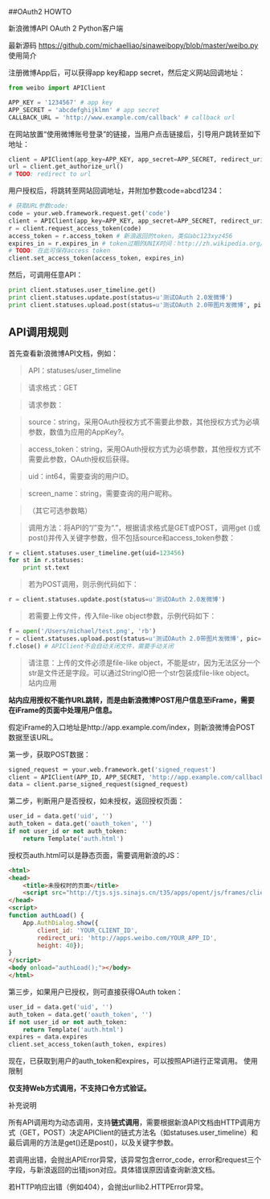 ##OAuth2 HOWTO

新浪微博API OAuth 2 Python客户端

最新源码
https://github.com/michaelliao/sinaweibopy/blob/master/weibo.py
使用简介

注册微博App后，可以获得app key和app secret，然后定义网站回调地址：

```python
from weibo import APIClient

APP_KEY = '1234567' # app key
APP_SECRET = 'abcdefghijklmn' # app secret
CALLBACK_URL = 'http://www.example.com/callback' # callback url
```

在网站放置“使用微博账号登录”的链接，当用户点击链接后，引导用户跳转至如下地址：

```python
client = APIClient(app_key=APP_KEY, app_secret=APP_SECRET, redirect_uri=CALLBACK_URL)
url = client.get_authorize_url()
# TODO: redirect to url
```

用户授权后，将跳转至网站回调地址，并附加参数code=abcd1234：

```python
# 获取URL参数code:
code = your.web.framework.request.get('code')
client = APIClient(app_key=APP_KEY, app_secret=APP_SECRET, redirect_uri=CALLBACK_URL)
r = client.request_access_token(code)
access_token = r.access_token # 新浪返回的token，类似abc123xyz456
expires_in = r.expires_in # token过期的UNIX时间：http://zh.wikipedia.org/wiki/UNIX%E6%97%B6%E9%97%B4
# TODO: 在此可保存access token
client.set_access_token(access_token, expires_in)
```

然后，可调用任意API：

```python
print client.statuses.user_timeline.get()
print client.statuses.update.post(status=u'测试OAuth 2.0发微博')
print client.statuses.upload.post(status=u'测试OAuth 2.0带图片发微博', pic=open('/Users/michael/test.png'))
```

## API调用规则

首先查看新浪微博API文档，例如：

> API：statuses/user_timeline

> 请求格式：GET

> 请求参数：

> source：string，采用OAuth授权方式不需要此参数，其他授权方式为必填参数，数值为应用的AppKey?。

> access_token：string，采用OAuth授权方式为必填参数，其他授权方式不需要此参数，OAuth授权后获得。

> uid：int64，需要查询的用户ID。

> screen_name：string，需要查询的用户昵称。

> （其它可选参数略）

> 调用方法：将API的“/”变为“.”，根据请求格式是GET或POST，调用get ()或post()并传入关键字参数，但不包括source和access_token参数：

```python
r = client.statuses.user_timeline.get(uid=123456)
for st in r.statuses:
    print st.text
```

> 若为POST调用，则示例代码如下：

```python
r = client.statuses.update.post(status=u'测试OAuth 2.0发微博')
```

> 若需要上传文件，传入file-like object参数，示例代码如下：

```python
f = open('/Users/michael/test.png', 'rb')
r = client.statuses.upload.post(status=u'测试OAuth 2.0带图片发微博', pic=f)
f.close() # APIClient不会自动关闭文件，需要手动关闭
```

> 请注意：上传的文件必须是file-like object，不能是str，因为无法区分一个str是文件还是字段。可以通过StringIO把一个str包装成file-like object。
站内应用

**站内应用授权不能作URL跳转，而是由新浪微博POST用户信息至iFrame，需要在iFrame的页面中处理用户信息。**

假定iFrame的入口地址是http://app.example.com/index，则新浪微博会POST数据至该URL。

第一步，获取POST数据：

```python
signed_request ＝ your.web.framework.get('signed_request')
client = APIClient(APP_ID, APP_SECRET, 'http://app.example.com/callback')
data = client.parse_signed_request(signed_request)
```

第二步，判断用户是否授权，如未授权，返回授权页面：

```python
user_id = data.get('uid', '')
auth_token = data.get('oauth_token', '')
if not user_id or not auth_token:
    return Template('auth.html')
```

授权页auth.html可以是静态页面，需要调用新浪的JS：

```html
<html>
<head>
    <title>未授权时的页面</title>
    <script src="http://tjs.sjs.sinajs.cn/t35/apps/opent/js/frames/client.js"></script>
</head>
<script>
function authLoad() {
    App.AuthDialog.show({
        client_id: 'YOUR_CLIENT_ID',
        redirect_uri: 'http://apps.weibo.com/YOUR_APP_ID',
        height: 40});
}
</script>
<body onload="authLoad();"></body>
</html>
```

第三步，如果用户已授权，则可直接获得OAuth token：

```python
user_id = data.get('uid', '')
auth_token = data.get('oauth_token', '')
if not user_id or not auth_token:
    return Template('auth.html')
expires = data.expires
client.set_access_token(auth_token, expires)
```

现在，已获取到用户的auth_token和expires，可以按照API进行正常调用。
使用限制

**仅支持Web方式调用，不支持口令方式验证。**

补充说明

所有API调用均为动态调用，支持**链式调用**，需要根据新浪API文档由HTTP调用方式（GET，POST）决定APIClient的链式方法名（如statuses.user_timeline）和最后调用的方法是get()还是post()，以及关键字参数。

若调用出错，会抛出APIError异常，该异常包含error_code，error和request三个字段，与新浪返回的出错json对应。具体错误原因请查询新浪文档。

若HTTP响应出错（例如404），会抛出urllib2.HTTPError异常。

